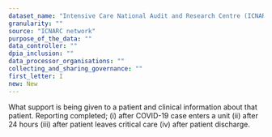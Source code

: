 ```yaml
---
dataset_name: "Intensive Care National Audit and Research Centre (ICNARC)"
granularity: ""
source: "ICNARC network"
purpose_of_the_data: ""
data_controller: ""
dpia_inclusion: ""
data_processor_organisations: ""
collecting_and_sharing_governance: ""
first_letter: I
new: New
---
```

What support is being given to a patient and clinical information about that patient. Reporting completed; 
(i) after COVID-19 case enters a unit
(ii) after 24 hours
(iii) after patient leaves critical care
(iv) after patient discharge.